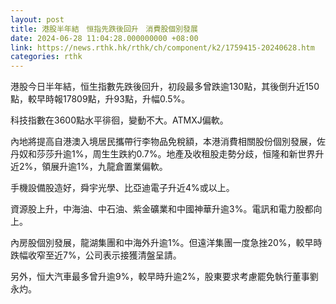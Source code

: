 ```yaml
---
layout: post
title: 港股半年結　恒指先跌後回升　消費股個別發展
date: 2024-06-28 11:04:28.000000000 +08:00
link: https://news.rthk.hk/rthk/ch/component/k2/1759415-20240628.htm
categories: rthk
---
```


港股今日半年結，恒生指數先跌後回升，初段最多曾跌逾130點，其後倒升近150點，較早時報17809點，升93點，升幅0.5%。

科技指數在3600點水平徘徊，變動不大。ATMXJ偏軟。

內地將提高自港澳入境居民攜帶行李物品免稅額，本港消費相關股份個別發展，佐丹奴和莎莎升逾1%，周生生跌約0.7%。地產及收租股走勢分歧，恒隆和新世界升近2%，領展升逾1%，九龍倉置業偏軟。

手機設備股造好，舜宇光學、比亞迪電子升近4%或以上。

資源股上升，中海油、中石油、紫金礦業和中國神華升逾3%。電訊和電力股都向上。

內房股個別發展，龍湖集團和中海外升逾1%。但遠洋集團一度急挫20%，較早時跌幅收窄至近7%，公司表示接獲清盤呈請。

另外，恒大汽車最多曾升逾9%，較早時升逾2%，股東要求考慮罷免執行董事劉永灼。
